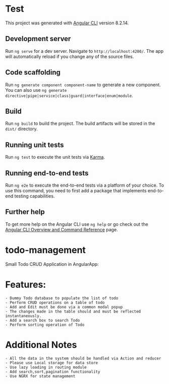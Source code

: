# Test

This project was generated with [Angular CLI](https://github.com/angular/angular-cli) version 8.2.14.

## Development server

Run `ng serve` for a dev server. Navigate to `http://localhost:4200/`. The app will automatically reload if you change any of the source files.

## Code scaffolding

Run `ng generate component component-name` to generate a new component. You can also use `ng generate directive|pipe|service|class|guard|interface|enum|module`.

## Build

Run `ng build` to build the project. The build artifacts will be stored in the `dist/` directory.

## Running unit tests

Run `ng test` to execute the unit tests via [Karma](https://karma-runner.github.io).

## Running end-to-end tests

Run `ng e2e` to execute the end-to-end tests via a platform of your choice. To use this command, you need to first add a package that implements end-to-end testing capabilities.

## Further help

To get more help on the Angular CLI use `ng help` or go check out the [Angular CLI Overview and Command Reference](https://angular.io/cli) page.



# todo-management
Small Todo CRUD Application in AngularApp:

# Features:
	- Dummy Todo database to populate the list of todo
	- Perform CRUD operations on a table of todo
	- Add and Edit must be done via a common modal popup
	- The changes made in the table should and must be reflected instantaneously.
	- Add a search box to search Todo
	- Perform sorting operation of Todo

# Additional Notes
	- All the data in the system should be handled via Action and reducer 
	- Please use Local storage for data store
	- Use lazy loading in routing module
	- Add search,sort,pagination functionality
	- Use NGRX for state management
